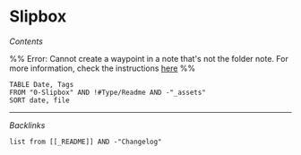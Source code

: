 # Slipbox

*Contents*

%% Error: Cannot create a waypoint in a note that's not the folder note. For more information, check the instructions [here](https://github.com/IdreesInc/Waypoint) %%

````dataview
TABLE Date, Tags
FROM "0-Slipbox" AND !#Type/Readme AND -"_assets"
SORT date, file
````

---

*Backlinks*

````dataview
list from [[_README]] AND -"Changelog"
````
